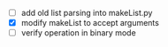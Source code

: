 - [ ]   add old list parsing into makeList.py 
- [x] modify makeList to accept arguments
- [ ]   verify operation in binary mode
